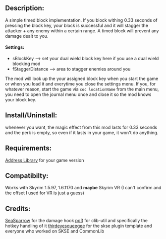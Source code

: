 ## Description:

A simple timed block implementation. If you block withing 0.33 seconds of pressing the block key, your block is successful and it will stagger the attacker + any enemy within a certain range. A timed block will prevent any damage dealt to you.

#### Settings:
- sBlockKey --> set your dual wield block key here if you use a dual wield blocking mod
- fStaggerDistance --> area to stagger enemies around you

The mod will look up the your assigned block key when you start the game or when you load it and everytime you close the settings menu. If you, for whatever reason, start the game via ``coc locationName`` from the main menu, you need to open the journal menu once and close it so the mod knows your block key.

## Install/Uninstall:
whenever you want, the magic effect from this mod lasts for 0.33 seconds and the perk is empty, so even if it lasts in your game, it won't do anything.

## Requirements:
[Address Library](https://www.nexusmods.com/skyrimspecialedition/mods/32444) for your game version

## Compatibilty:

Works with Skyrim 1.5.97, 1.6.1170 and **maybe** Skyrim VR (I can't confirm and the offset I used for VR is just a guess)

## Credits:
[SeaSparrow](https://next.nexusmods.com/profile/Shekhinaga/about-me?gameId=1704) for the damage hook
[po3](https://next.nexusmods.com/profile/powerofthree/mods?gameId=1704) for clib-util and specifically the hotkey handling of it
[thirdeyesqueegee](https://next.nexusmods.com/profile/ThirdEye3301/about-me) for the skse plugin template
and everyone who worked on SKSE and CommonLib